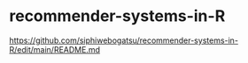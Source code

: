 # recommender-systems-in-R

https://github.com/siphiwebogatsu/recommender-systems-in-R/edit/main/README.md

